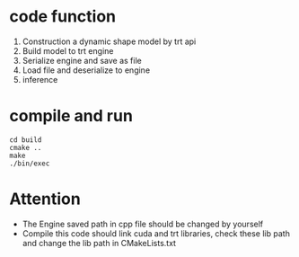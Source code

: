 # code function
1. Construction a dynamic shape model by trt api
2. Build model to trt engine
3. Serialize engine and save as file
4. Load file and deserialize to engine
5. inference
# compile and run
```
cd build
cmake ..
make
./bin/exec
```
# Attention
* The Engine saved path in cpp file should be changed by yourself
* Compile this code should link cuda and trt libraries, check these lib path and change the lib path in CMakeLists.txt 
